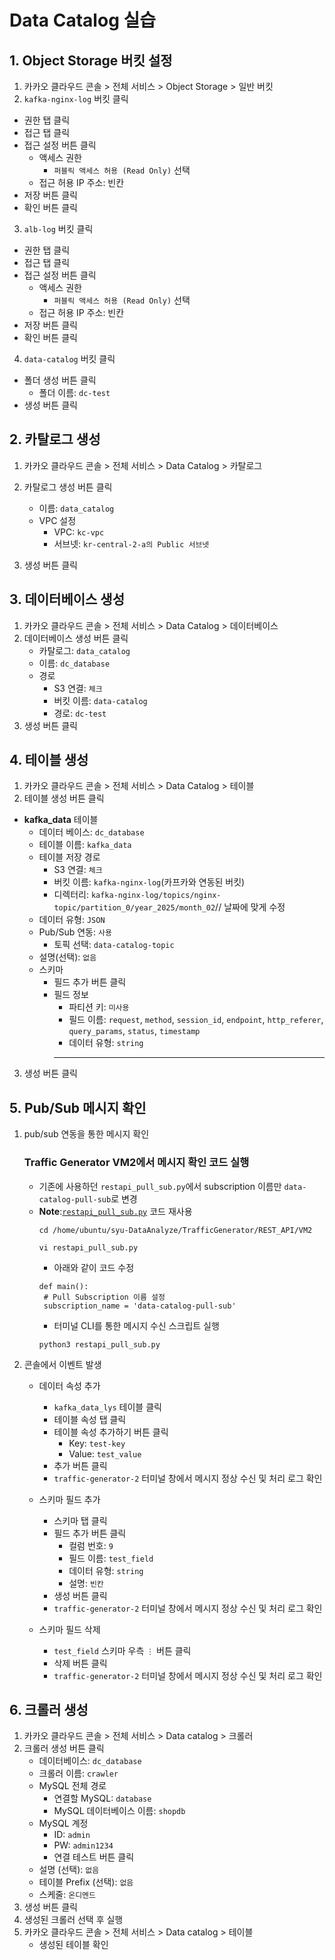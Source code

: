 # Data Catalog 실습


## 1. Object Storage 버킷 설정
1. 카카오 클라우드 콘솔 > 전체 서비스 > Object Storage > 일반 버킷
2.  `kafka-nginx-log` 버킷 클릭
   - 권한 탭 클릭
   - 접근 탭 클릭
   - 접근 설정 버튼 클릭
      - 액세스 권한
         - `퍼블릭 액세스 허용 (Read Only)` 선택
      - 접근 허용 IP 주소: 빈칸
   - 저장 버튼 클릭
   - 확인 버튼 클릭

3.  `alb-log` 버킷 클릭
   - 권한 탭 클릭
   - 접근 탭 클릭
   - 접근 설정 버튼 클릭
      - 액세스 권한
         - `퍼블릭 액세스 허용 (Read Only)` 선택
      - 접근 허용 IP 주소: 빈칸
   - 저장 버튼 클릭
   - 확인 버튼 클릭
       
4.  `data-catalog` 버킷 클릭
   - 폴더 생성 버튼 클릭
      - 폴더 이름: `dc-test`
   - 생성 버튼 클릭
     

## 2. 카탈로그 생성
1. 카카오 클라우드 콘솔 > 전체 서비스 > Data Catalog > 카탈로그
2. 카탈로그 생성 버튼 클릭

   - 이름: `data_catalog`
   - VPC 설정
      - VPC: `kc-vpc`
      - 서브넷: `kr-central-2-a의 Public 서브넷`

3. 생성 버튼 클릭


## 3. 데이터베이스 생성
1. 카카오 클라우드 콘솔 > 전체 서비스 > Data Catalog > 데이터베이스
2. 데이터베이스 생성 버튼 클릭
   - 카탈로그: `data_catalog`
   - 이름: `dc_database`
   - 경로
      - S3 연결: `체크`
      - 버킷 이름: `data-catalog`
      - 경로: `dc-test`
3. 생성 버튼 클릭


## 4. 테이블 생성
1. 카카오 클라우드 콘솔 > 전체 서비스 > Data Catalog > 테이블
2. 테이블 생성 버튼 클릭
- **kafka_data** 테이블
   - 데이터 베이스: `dc_database`
   - 테이블 이름: `kafka_data`
   - 테이블 저장 경로
      - S3 연결: `체크`
      - 버킷 이름: `kafka-nginx-log`(카프카와 연동된 버킷)
      - 디렉터리: `kafka-nginx-log/topics/nginx-topic/partition_0/year_2025/month_02`// 날짜에 맞게 수정
   - 데이터 유형: `JSON`
   - Pub/Sub 연동: `사용`
      - 토픽 선택: `data-catalog-topic`
   - 설명(선택): `없음`
   - 스키마
      - 필드 추가 버튼 클릭
      - 필드 정보
         - 파티션 키: `미사용`
         - 필드 이름: `request`, `method`, `session_id`, `endpoint`, `http_referer`, `query_params`, `status`, `timestamp`
         - 데이터 유형: `string`
         - ---
3. 생성 버튼 클릭


## 5. Pub/Sub 메시지 확인
1. pub/sub 연동을 통한 메시지 확인


   ### Traffic Generator VM2에서 메시지 확인 코드 실행
   - 기존에 사용하던 `restapi_pull_sub.py`에서 subscription 이름만 `data-catalog-pull-sub`로 변경
   - **Note**:[`restapi_pull_sub.py`](https://github.com/kakaocloud-edu/tutorial/blob/main/DataAnalyzeCourse/src/TrafficGenerator/REST_API/VM2/restapi_pull_sub.py) 코드 재사용
      ```
      cd /home/ubuntu/syu-DataAnalyze/TrafficGenerator/REST_API/VM2
      ```
      ```
      vi restapi_pull_sub.py
      ```
      - 아래와 같이 코드 수정
      ```
      def main():
       # Pull Subscription 이름 설정
       subscription_name = 'data-catalog-pull-sub'
      ```
      - 터미널 CLI를 통한 메시지 수신 스크립트 실행
      ```
      python3 restapi_pull_sub.py
      ```

1. 콘솔에서 이벤트 발생
   - 데이터 속성 추가
      - `kafka_data_lys` 테이블 클릭
      - 테이블 속성 탭 클릭
      - 테이블 속성 추가하기 버튼 클릭
         - Key: `test-key`
         - Value: `test_value`
      - 추가 버튼 클릭
      - `traffic-generator-2` 터미널 창에서 메시지 정상 수신 및 처리 로그 확인

   - 스키마 필드 추가
      - 스키마 탭 클릭
      - 필드 추가 버튼 클릭
         - 컬럼 번호: `9`
         - 필드 이름: `test_field`
         - 데이터 유형: `string`
         - 설명: `빈칸`
      - 생성 버튼 클릭
      - `traffic-generator-2` 터미널 창에서 메시지 정상 수신 및 처리 로그 확인

   - 스키마 필드 삭제
      - `test_field` 스키마 우측 `⋮` 버튼 클릭
      - 삭제 버튼 클릭
      - `traffic-generator-2` 터미널 창에서 메시지 정상 수신 및 처리 로그 확인
   

## 6. 크롤러 생성
1. 카카오 클라우드 콘솔 > 전체 서비스 > Data catalog > 크롤러
2. 크롤러 생성 버튼 클릭
    - 데이터베이스: `dc_database`
    - 크롤러 이름: `crawler`
    - MySQL 전체 경로
        - 연결할 MySQL: `database`
        - MySQL 데이터베이스 이름: `shopdb`
    - MySQL 계정
        - ID: `admin`
        - PW: `admin1234`
        - 연결 테스트 버튼 클릭
    - 설명 (선택): `없음`
    - 테이블 Prefix (선택): `없음`
    - 스케줄: `온디멘드`
3. 생성 버튼 클릭
4. 생성된 크롤러 선택 후 실행
5. 카카오 클라우드 콘솔 > 전체 서비스 > Data catalog > 테이블
      - 생성된 테이블 확인

